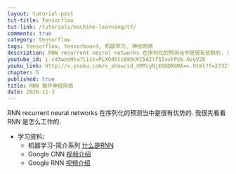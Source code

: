 ```yaml
---
layout: tutorial-post
tut-title: Tensorflow
tut-link: /tutorials/machine-learning/tf/
comments: true
category: tensorflow
tags: tensorflow, tensorboard, 机器学习, 神经网络
description: RNN recurrent neural networks 在序列化的预测当中是很有优势的. 我很先看看 RNN 是怎么工作的.
youtube_id: i-cd3wzsHtw?list=PLXO45tsB95cKI5AIlf5TxxFPzb-0zeVZ8
youku_link: http://v.youku.com/v_show/id_XMTcyNjE0ODM4MA==.html?f=27327189&o=1
chapter: 5
published: true
title: RNN 循环神经网络
date: 2016-11-3
---
```


RNN recurrent neural networks 在序列化的预测当中是很有优势的. 我很先看看 RNN 是怎么工作的.

* 学习资料:
  * 机器学习-简介系列 [什么是RNN](/ML_intro/1.4-RNN)
  * Google CNN [视频介绍](https://classroom.udacity.com/courses/ud730/lessons/6377263405/concepts/64063017560923#)
  * Google RNN [视频介绍](https://classroom.udacity.com/courses/ud730/lessons/6378983156/concepts/63770919610923#) 
